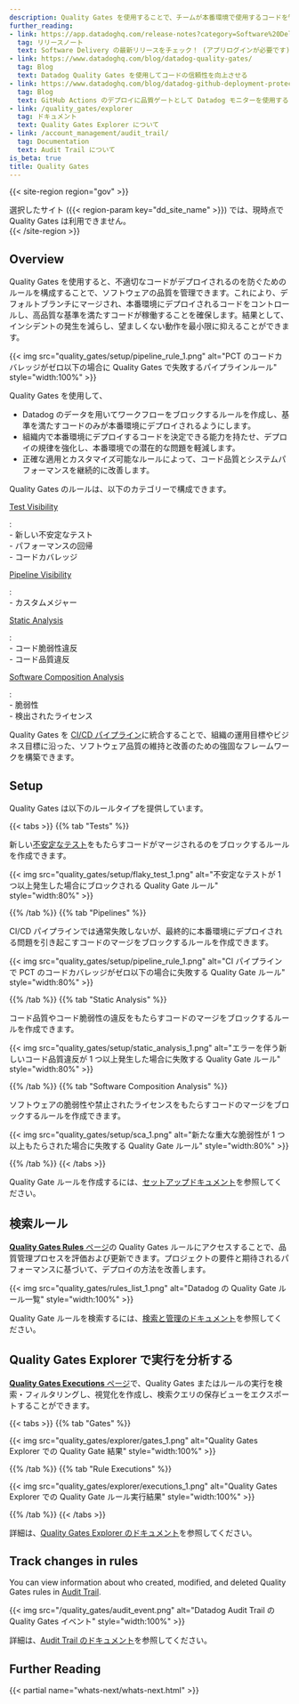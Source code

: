 ```yaml
---
description: Quality Gates を使用することで、チームが本番環境で使用するコードを管理する方法を説明します。
further_reading:
- link: https://app.datadoghq.com/release-notes?category=Software%20Delivery
  tag: リリースノート
  text: Software Delivery の最新リリースをチェック！ (アプリログインが必要です)。
- link: https://www.datadoghq.com/blog/datadog-quality-gates/
  tag: Blog
  text: Datadog Quality Gates を使用してコードの信頼性を向上させる
- link: https://www.datadoghq.com/blog/datadog-github-deployment-protection-rules/
  tag: Blog
  text: GitHub Actions のデプロイに品質ゲートとして Datadog モニターを使用する
- link: /quality_gates/explorer
  tag: ドキュメント
  text: Quality Gates Explorer について
- link: /account_management/audit_trail/
  tag: Documentation
  text: Audit Trail について
is_beta: true
title: Quality Gates
---
```


{{< site-region region="gov" >}}
<div class="alert alert-warning">選択したサイト ({{< region-param key="dd_site_name" >}}) では、現時点で Quality Gates は利用できません。</div>
{{< /site-region >}}

## Overview

Quality Gates を使用すると、不適切なコードがデプロイされるのを防ぐためのルールを構成することで、ソフトウェアの品質を管理できます。これにより、デフォルトブランチにマージされ、本番環境にデプロイされるコードをコントロールし、高品質な基準を満たすコードが稼働することを確保します。結果として、インシデントの発生を減らし、望ましくない動作を最小限に抑えることができます。

{{< img src="quality_gates/setup/pipeline_rule_1.png" alt="PCT のコードカバレッジがゼロ以下の場合に Quality Gates で失敗するパイプラインルール" style="width:100%" >}}

Quality Gates を使用して、

* Datadog のデータを用いてワークフローをブロックするルールを作成し、基準を満たすコードのみが本番環境にデプロイされるようにします。
* 組織内で本番環境にデプロイするコードを決定できる能力を持たせ、デプロイの規律を強化し、本番環境での潜在的な問題を軽減します。
* 正確な適用とカスタマイズ可能なルールによって、コード品質とシステムパフォーマンスを継続的に改善します。

Quality Gates のルールは、以下のカテゴリーで構成できます。

[Test Visibility][9] 

:<br> - 新しい不安定なテスト<br> - パフォーマンスの回帰<br> - コードカバレッジ

[Pipeline Visibility][10]

: <br> - カスタムメジャー

[Static Analysis][11]

: <br> - コード脆弱性違反 <br> - コード品質違反

[Software Composition Analysis][12]

: <br> - 脆弱性 <br> - 検出されたライセンス

Quality Gates を [CI/CD パイプライン][7]に統合することで、組織の運用目標やビジネス目標に沿った、ソフトウェア品質の維持と改善のための強固なフレームワークを構築できます。

## Setup

Quality Gates は以下のルールタイプを提供しています。

{{< tabs >}}
{{% tab "Tests" %}}

新しい[不安定なテスト][101]をもたらすコードがマージされるのをブロックするルールを作成できます。

{{< img src="quality_gates/setup/flaky_test_1.png" alt="不安定なテストが 1 つ以上発生した場合にブロックされる Quality Gate ルール" style="width:80%" >}}

[101]: /ja/tests/guides/flaky_test_management/

{{% /tab %}}
{{% tab "Pipelines" %}}

CI/CD パイプラインでは通常失敗しないが、最終的に本番環境にデプロイされる問題を引き起こすコードのマージをブロックするルールを作成できます。

{{< img src="quality_gates/setup/pipeline_rule_1.png" alt="CI パイプラインで PCT のコードカバレッジがゼロ以下の場合に失敗する Quality Gate ルール" style="width:80%" >}}

{{% /tab %}}
{{% tab "Static Analysis" %}}

コード品質やコード脆弱性の違反をもたらすコードのマージをブロックするルールを作成できます。

{{< img src="quality_gates/setup/static_analysis_1.png" alt="エラーを伴う新しいコード品質違反が 1 つ以上発生した場合に失敗する Quality Gate ルール" style="width:80%" >}}

{{% /tab %}}
{{% tab "Software Composition Analysis" %}}

ソフトウェアの脆弱性や禁止されたライセンスをもたらすコードのマージをブロックするルールを作成できます。

{{< img src="quality_gates/setup/sca_1.png" alt="新たな重大な脆弱性が 1 つ以上もたらされた場合に失敗する Quality Gate ルール" style="width:80%" >}}

{{% /tab %}}
{{< /tabs >}}

Quality Gate ルールを作成するには、[セットアップドキュメント][2]を参照してください。

## 検索ルール

[**Quality Gates Rules** ページ][6]の Quality Gates ルールにアクセスすることで、品質管理プロセスを評価および更新できます。プロジェクトの要件と期待されるパフォーマンスに基づいて、デプロイの方法を改善します。

{{< img src="quality_gates/rules_list_1.png" alt="Datadog の Quality Gate ルール一覧" style="width:100%" >}}

Quality Gate ルールを検索するには、[検索と管理のドキュメント][5]を参照してください。

## Quality Gates Explorer で実行を分析する

[**Quality Gates Executions** ページ][8]で、Quality Gates またはルールの実行を検索・フィルタリングし、視覚化を作成し、検索クエリの保存ビューをエクスポートすることができます。

{{< tabs >}}
{{% tab "Gates" %}}

{{< img src="quality_gates/explorer/gates_1.png" alt="Quality Gates Explorer での Quality Gate 結果" style="width:100%" >}}

{{% /tab %}}
{{% tab "Rule Executions" %}}

{{< img src="quality_gates/explorer/executions_1.png" alt="Quality Gates Explorer での Quality Gate ルール実行結果" style="width:100%" >}}

{{% /tab %}}
{{< /tabs >}}

詳細は、[Quality Gates Explorer のドキュメント][8]を参照してください。

## Track changes in rules

You can view information about who created, modified, and deleted Quality Gates rules in [Audit Trail][3].

{{< img src="/quality_gates/audit_event.png" alt="Datadog Audit Trail の Quality Gates イベント" style="width:100%" >}}

詳細は、[Audit Trail のドキュメント][4]を参照してください。 

## Further Reading

{{< partial name="whats-next/whats-next.html" >}}

[1]: /ja/tests/guides/flaky_test_management/
[2]: /ja/quality_gates/setup/
[3]: /ja/account_management/audit_trail/
[4]: /ja/account_management/audit_trail/events/#ci-visibility-events
[5]: /ja/quality_gates/search/
[6]: https://app.datadoghq.com/ci/quality-gates
[7]: /ja/monitors/guide/github_gating/
[8]: /ja/quality_gates/explorer/
[9]: /ja/tests/
[10]: /ja/continuous_integration/
[11]: /ja/code_analysis/static_analysis
[12]: /ja/code_analysis/software_composition_analysis